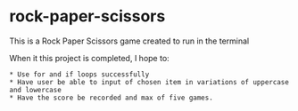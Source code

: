 # rock-paper-scissors

This is a Rock Paper Scissors game created to run in the terminal

When it this project is completed, I hope to:

    * Use for and if loops successfully 
    * Have user be able to input of chosen item in variations of uppercase and lowercase
    * Have the score be recorded and max of five games.
    